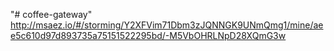 "# coffee-gateway" 
http://msaez.io/#/storming/Y2XFVim71Dbm3zJQNNGK9UNmQmg1/mine/aee5c610d97d893735a75151522295bd/-M5VbOHRLNpD28XQmG3w
